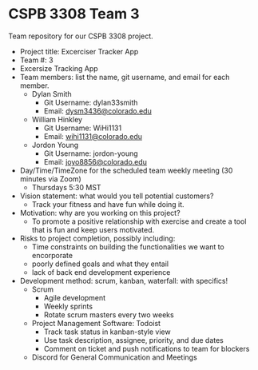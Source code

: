 # CSPB 3308 Team 3

Team repository for our CSPB 3308 project.


- Project title: Excerciser Tracker App
- Team #: 3
- Excersize Tracking App
- Team members: list the name, git username, and email for each member.
    - Dylan Smith
        - Git Username: dylan33smith
        - Email: dysm3436@colorado.edu
    - William Hinkley
        - Git Username: WiHi1131
        - Email: wihi1131@colorado.edu
    - Jordon Young
        - Git Username: jordon-young
        - Email: joyo8856@colorado.edu  
- Day/Time/TimeZone for the scheduled team weekly meeting (30 minutes via Zoom)
    - Thursdays 5:30 MST
- Vision statement: what would you tell potential customers?
    - Track your fitness and have fun while doing it. 
- Motivation: why are you working on this project?
    - To promote a positive relationship with exercise and create a tool that is fun and keep users motivated.
- Risks to project completion, possibly including:
    - Time constraints on building the functionalities we want to encorporate
    - poorly defined goals and what they entail
    - lack of back end development experience
- Development method: scrum, kanban, waterfall: with specifics!
    - Scrum
        - Agile development
        - Weekly sprints
        - Rotate scrum masters every two weeks
    - Project Management Software: Todoist
        - Track task status in kanban-style view
        - Use task description, assignee, priority, and due dates
        - Comment on ticket and push notifications to team for blockers
    - Discord for General Communication and Meetings
